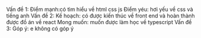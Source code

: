 Vấn đề 1:
    Điểm mạnh:có tìm hiểu về html css js 
    Điểm yéu: hơi yếu về css và tiếng anh
Vấn đề 2:
    Kế hoạch: có được kiến thúc về front end và hoàn thành được đồ án về react
    Mong muốn: muốn được làm học về typescript
Vấn đề 3:
    Góp ý: e không có góp ý




